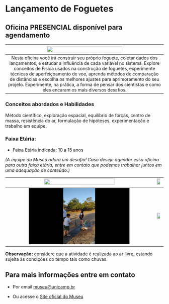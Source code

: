 # Lançamento de Foguetes

## Oficina PRESENCIAL disponível para agendamento

| <img src="lancabanner.png" width="70%" height="70%"> |
|:-----:|
| Nesta oficina você irá construir seu próprio foguete, coletar dados dos lançamentos, e estudar a influência de cada variável no sistema. Explore conceitos de Física usados na construção de foguetes, experimente técnicas de aperfeiçoamento de voo, aprenda métodos de comparação de distâncias e escolha os melhores ajustes para aprimoramento do seu projeto. Experimente, na prática, a forma de pensar dos cientistas e como eles encaram os mais diversos desafios.|

### Conceitos abordados e Habilidades

Método científico, exploração espacial, equilíbrio de forças, centro de massa, resistência do ar, formulação de hipóteses, experimentação e trabalho em equipe.


### Faixa Etária:

* Faixa Etária indicada: 10 a 15 anos

*(A equipe do Museu adora um desafio! Caso deseje agendar essa oficina para outra faixa etária, entre em contato que podemos trabalhar juntos em uma adequação de conteúdo.)*

|<img src="IMG_6824.JPG" width="70%" height="70%"> | <img src="IMG_6305.JPG" width="70%" height="70%">|
|:-----:|:-----:|
| <img src="foguete em lançamento 1.png" width="70%" height="70%"> | <img src="IMG_6306.JPG" width="70%" height="70%">|

**Observação:** considere que a atividade é realizada ao ar livre, estando sujeita às condições do tempo tais como chuvas.

## Para mais informações entre em contato

* Por email museu@unicamp.br

* Ou acesse o [Site oficial do Museu](https://www.mc.unicamp.br/visite)
